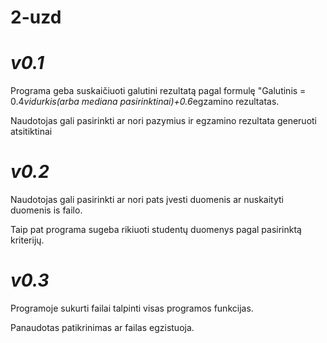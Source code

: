 # 2-uzd
# ***v0.1***

Programa geba suskaičiuoti galutini rezultatą pagal formulę "Galutinis = 0.4*vidurkis(arba mediana pasirinktinai)+0.6*egzamino rezultatas.

Naudotojas gali pasirinkti ar nori pazymius ir egzamino rezultata generuoti atsitiktinai
# ***v0.2***
Naudotojas gali pasirinkti ar nori pats įvesti duomenis ar nuskaityti duomenis is failo.

Taip pat programa sugeba rikiuoti studentų duomenys pagal pasirinktą kriterijų.
# ***v0.3***
Programoje sukurti failai talpinti visas programos funkcijas.

Panaudotas patikrinimas ar failas egzistuoja.
